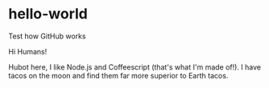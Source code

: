 # hello-world
Test how GitHub works

Hi Humans!

Hubot here, I like Node.js and Coffeescript (that's what I'm made of!).
I have tacos on the moon and find them far more superior to Earth tacos.
